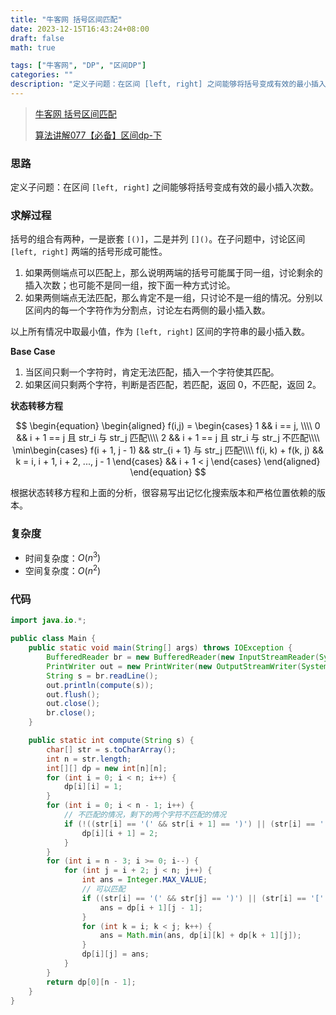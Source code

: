 ```yaml
---
title: "牛客网 括号区间匹配"
date: 2023-12-15T16:43:24+08:00
draft: false
math: true

tags: ["牛客网", "DP", "区间DP"]
categories: ""
description: "定义子问题：在区间 [left, right] 之间能够将括号变成有效的最小插入次数。"
---
```


> [牛客网 括号区间匹配](https://www.nowcoder.com/practice/e391767d80d942d29e6095a935a5b96b)
>
> [算法讲解077【必备】区间dp-下](https://www.bilibili.com/video/BV1du4y1L7gy/)

### 思路

定义子问题：在区间 `[left, right]` 之间能够将括号变成有效的最小插入次数。

### 求解过程

括号的组合有两种，一是嵌套 `[()]`，二是并列 `[]()`。在子问题中，讨论区间 `[left, right]` 两端的括号形成可能性。

1. 如果两侧端点可以匹配上，那么说明两端的括号可能属于同一组，讨论剩余的插入次数；也可能不是同一组，按下面一种方式讨论。
2. 如果两侧端点无法匹配，那么肯定不是一组，只讨论不是一组的情况。分别以区间内的每一个字符作为分割点，讨论左右两侧的最小插入数。

以上所有情况中取最小值，作为 `[left, right]` 区间的字符串的最小插入数。

**Base Case**

1. 当区间只剩一个字符时，肯定无法匹配，插入一个字符使其匹配。
2. 如果区间只剩两个字符，判断是否匹配，若匹配，返回 0，不匹配，返回 2。

**状态转移方程**

$$
\begin{equation}
\begin{aligned}
f(i,j) = \begin{cases}
    1 && i == j, \\\\
    0 && i + 1 == j 且 str_i 与 str_j 匹配\\\\
    2 && i + 1 == j 且 str_i 与 str_j 不匹配\\\\
    \min\begin{cases}
        f(i + 1, j - 1) && str_{i + 1} 与 str_j 匹配\\\\
        f(i, k) + f(k, j) && k = i, i + 1, i + 2, ..., j - 1
    \end{cases} && i + 1 < j
\end{cases}
\end{aligned} 
\end{equation}
$$

根据状态转移方程和上面的分析，很容易写出记忆化搜索版本和严格位置依赖的版本。

### 复杂度

- 时间复杂度：$O(n^3)$
- 空间复杂度：$O(n^2)$

### 代码

```java
import java.io.*;

public class Main {
    public static void main(String[] args) throws IOException {
        BufferedReader br = new BufferedReader(new InputStreamReader(System.in));
        PrintWriter out = new PrintWriter(new OutputStreamWriter(System.out));
        String s = br.readLine();
        out.println(compute(s));
        out.flush();
        out.close();
        br.close();
    }

    public static int compute(String s) {
        char[] str = s.toCharArray();
        int n = str.length;
        int[][] dp = new int[n][n];
        for (int i = 0; i < n; i++) {
            dp[i][i] = 1;
        }
        for (int i = 0; i < n - 1; i++) {
            // 不匹配的情况，剩下的两个字符不匹配的情况
            if (!((str[i] == '(' && str[i + 1] == ')') || (str[i] == '[' && str[i + 1] == ']'))) {
                dp[i][i + 1] = 2;
            }
        }
        for (int i = n - 3; i >= 0; i--) {
            for (int j = i + 2; j < n; j++) {
                int ans = Integer.MAX_VALUE;
                // 可以匹配
                if ((str[i] == '(' && str[j] == ')') || (str[i] == '[' && str[j] == ']')) {
                    ans = dp[i + 1][j - 1];
                }
                for (int k = i; k < j; k++) {
                    ans = Math.min(ans, dp[i][k] + dp[k + 1][j]);
                }
                dp[i][j] = ans;
            }
        }
        return dp[0][n - 1];
    }
}
```